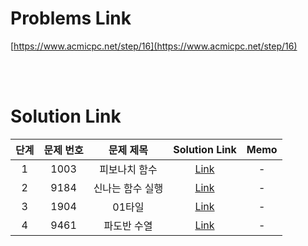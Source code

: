 # Problems Link

[https://www.acmicpc.net/step/16](https://www.acmicpc.net/step/16)

<br><br>

# Solution Link

| 단계 | 문제 번호 |    문제 제목     |               Solution Link                | Memo |
| :--: | :-------: | :--------------: | :----------------------------------------: | :--: |
|  1   |   1003    |  피보나치 함수   |  [Link](../Solutions/1003_피보나치_함수)   |  -   |
|  2   |   9184    | 신나는 함수 실행 | [Link](../Solutions/9184_신나는_함수_실행) |  -   |
|  3   |   1904    |      01타일      |      [Link](../Solutions/1904_01타일)      |  -   |
|  4   |   9461    |   파도반 수열    |   [Link](../Solutions/9461_파도반_수열)    |  -   |
